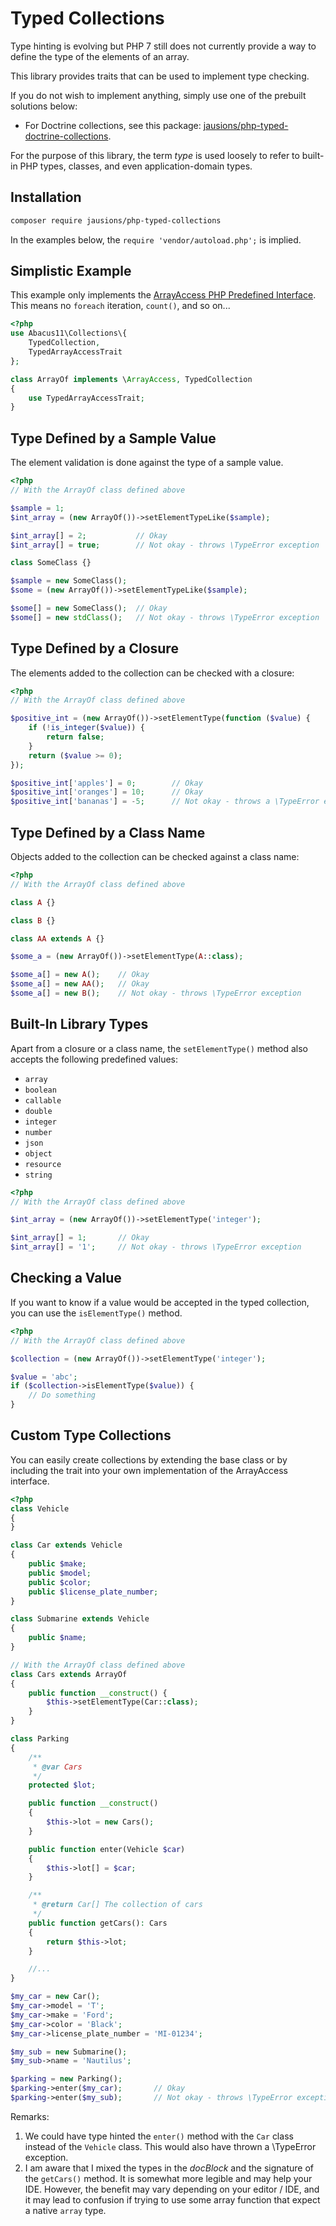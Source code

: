 # Typed Collections

Type hinting is evolving but PHP 7 still does not currently provide
a way to define the type of the elements of an array.

This library provides traits that can be used to implement type checking.

If you do not wish to implement anything, simply use one of the prebuilt
solutions below:

- For Doctrine collections, see this package: [jausions/php-typed-doctrine-collections](https://github.com/jausions/php-typed-doctrine-collections).

For the purpose of this library, the term *type* is used loosely to
refer to built-in PHP types, classes, and even application-domain types.

## Installation

```sh
composer require jausions/php-typed-collections
```

In the examples below, the `require 'vendor/autoload.php';` is implied.


## Simplistic Example

This example only implements the [ArrayAccess PHP Predefined Interface](http://php.net/manual/en/class.arrayaccess.php).
This means no `foreach` iteration, `count()`, and so on...

```php
<?php
use Abacus11\Collections\{
    TypedCollection,
    TypedArrayAccessTrait
};

class ArrayOf implements \ArrayAccess, TypedCollection
{
    use TypedArrayAccessTrait;
}
```


## Type Defined by a Sample Value

The element validation is done against the type of a sample value.

```php
<?php
// With the ArrayOf class defined above

$sample = 1;
$int_array = (new ArrayOf())->setElementTypeLike($sample);

$int_array[] = 2;           // Okay
$int_array[] = true;        // Not okay - throws \TypeError exception

class SomeClass {}

$sample = new SomeClass();
$some = (new ArrayOf())->setElementTypeLike($sample);

$some[] = new SomeClass();  // Okay
$some[] = new stdClass();   // Not okay - throws \TypeError exception
```


## Type Defined by a Closure

The elements added to the collection can be checked with a closure:

```php
<?php
// With the ArrayOf class defined above

$positive_int = (new ArrayOf())->setElementType(function ($value) {
    if (!is_integer($value)) {
        return false;
    }
    return ($value >= 0);
});

$positive_int['apples'] = 0;        // Okay
$positive_int['oranges'] = 10;      // Okay
$positive_int['bananas'] = -5;      // Not okay - throws a \TypeError exception
```


## Type Defined by a Class Name

Objects added to the collection can be checked against a class name:

```php
<?php
// With the ArrayOf class defined above

class A {}

class B {}

class AA extends A {}

$some_a = (new ArrayOf())->setElementType(A::class);

$some_a[] = new A();    // Okay
$some_a[] = new AA();   // Okay
$some_a[] = new B();    // Not okay - throws \TypeError exception
```


## Built-In Library Types

Apart from a closure or a class name, the `setElementType()` method also
accepts the following predefined values:

- `array`
- `boolean`
- `callable`
- `double`
- `integer`
- `number`
- `json`
- `object`
- `resource`
- `string`

```php
<?php
// With the ArrayOf class defined above

$int_array = (new ArrayOf())->setElementType('integer');

$int_array[] = 1;       // Okay
$int_array[] = '1';     // Not okay - throws \TypeError exception
```


## Checking a Value

If you want to know if a value would be accepted in the typed collection,
you can use the `isElementType()` method.

```php
<?php
// With the ArrayOf class defined above

$collection = (new ArrayOf())->setElementType('integer');

$value = 'abc';
if ($collection->isElementType($value)) {
    // Do something
}
```

## Custom Type Collections

You can easily create collections by extending the base class or by
including the trait into your own implementation of the ArrayAccess
interface.

```php
<?php
class Vehicle
{
}

class Car extends Vehicle
{
    public $make;
    public $model;
    public $color;
    public $license_plate_number;
}

class Submarine extends Vehicle
{
    public $name;
}

// With the ArrayOf class defined above
class Cars extends ArrayOf
{
    public function __construct() {
        $this->setElementType(Car::class);
    }
}

class Parking
{
    /**
     * @var Cars
     */
    protected $lot;

    public function __construct()
    {
        $this->lot = new Cars();
    }

    public function enter(Vehicle $car)
    {
        $this->lot[] = $car;
    }

    /**
     * @return Car[] The collection of cars
     */
    public function getCars(): Cars
    {
        return $this->lot;
    }

    //...
}

$my_car = new Car();
$my_car->model = 'T';
$my_car->make = 'Ford';
$my_car->color = 'Black';
$my_car->license_plate_number = 'MI-01234';

$my_sub = new Submarine();
$my_sub->name = 'Nautilus';

$parking = new Parking();
$parking->enter($my_car);       // Okay
$parking->enter($my_sub);       // Not okay - throws \TypeError exception
```

Remarks:
1. We could have type hinted the `enter()` method with the `Car` class instead
   of the `Vehicle` class. This would also have thrown a \TypeError exception.
2. I am aware that I mixed the types in the *docBlock* and the signature of
   the `getCars()` method. It is somewhat more legible and may help your IDE.
   However, the benefit may vary depending on your editor / IDE, and it may
   lead to confusion if trying to use some array function that expect a native
   `array` type.
